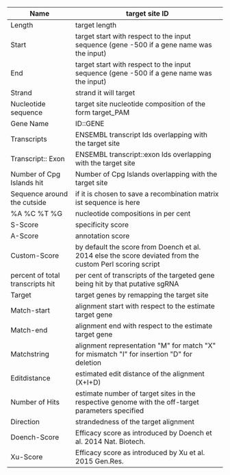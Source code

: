 |Name|target site ID|
|----|--------------|
|Length|target length|
|Start|target start with respect to the input sequence (gene -500 if a gene name was the input)|
|End|target start with respect to the input sequence (gene -500 if a gene name was the input)|
|Strand|strand it will target|
|Nucleotide sequence|target site nucleotide composition of the form target_PAM|
|Gene Name|ID::GENE|
|Transcripts|ENSEMBL transcript Ids overlapping with the target site|
|Transcript:: Exon|ENSEMBL transcript::exon Ids overlapping with the target site|
|Number of Cpg Islands hit|Number of Cpg Islands overlapping with the target site|
|Sequence around the cutside|if it is chosen to save a recombination matrix ist sequence is here|
|%A %C %T %G|nucleotide compositions in per cent|
|S-Score|specificity score|
|A-Score|annotation score|
|Custom-Score|by default the score from Doench et al. 2014 else the score deviated from the custom Perl scoring script|
|percent of total transcripts hit|per cent of transcripts of the targeted gene being hit by that putative sgRNA|
|Target|target genes by remapping the target site|
|Match-start|alignment start with respect to the estimate target gene|
|Match-end|alignment end with respect to the estimate target gene|
|Matchstring|alignment representation "M" for match "X" for mismatch "I" for insertion "D" for deletion|
|Editdistance|estimated edit distance of the alignment (X+I+D)|
|Number of Hits|estimate number of target sites in the respective genome with the off-target parameters specified|
|Direction|strandedness of the target alignment|
|Doench-Score|Efficacy score as introduced by Doench et al. 2014 Nat. Biotech.|
|Xu-Score|Efficacy score as introduced by Xu et al. 2015 Gen.Res.|